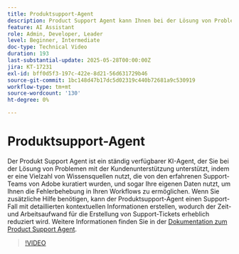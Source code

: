 ```yaml
---
title: Produktsupport-Agent
description: Product Support Agent kann Ihnen bei der Lösung von Problemen helfen, indem Sie eine Vielzahl von Wissensquellen nutzen, die von den erfahrenen Support-Teams von Adobe kuratiert wurden, und sogar Ihre eigenen Daten nutzen. Wenn Sie zusätzliche Hilfe benötigen, kann der Produktsupport-Agent jetzt einen Support-Fall mit detaillierten kontextuellen Informationen erstellen.
feature: AI Assistant
role: Admin, Developer, Leader
level: Beginner, Intermediate
doc-type: Technical Video
duration: 193
last-substantial-update: 2025-05-28T00:00:00Z
jira: KT-17231
exl-id: bff0d5f3-197c-422e-8d21-56d631729b46
source-git-commit: 1bc148d47b17dc5d02319c440b72681a9c530919
workflow-type: tm+mt
source-wordcount: '130'
ht-degree: 0%

---
```


# Produktsupport-Agent

Der Produkt Support Agent ist ein ständig verfügbarer KI-Agent, der Sie bei der Lösung von Problemen mit der Kundenunterstützung unterstützt, indem er eine Vielzahl von Wissensquellen nutzt, die von den erfahrenen Support-Teams von Adobe kuratiert wurden, und sogar Ihre eigenen Daten nutzt, um Ihnen die Fehlerbehebung in Ihren Workflows zu ermöglichen. Wenn Sie zusätzliche Hilfe benötigen, kann der Produktsupport-Agent einen Support-Fall mit detaillierten kontextuellen Informationen erstellen, wodurch der Zeit- und Arbeitsaufwand für die Erstellung von Support-Tickets erheblich reduziert wird. Weitere Informationen finden Sie in der [Dokumentation zum Product Support Agent](https://experienceleague.adobe.com/de/docs/experience-platform/ai-assistant/new-features/customer-support).

>[!VIDEO](https://video.tv.adobe.com/v/3443192/?learn=on&enablevpops&captions=ger)
